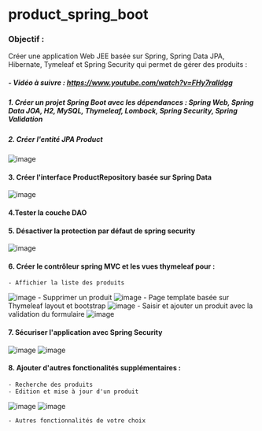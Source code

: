 # product_spring_boot
### Objectif :
 Créer une application Web JEE basée sur Spring, Spring Data JPA, Hibernate, Tymeleaf et Spring Security qui permet de gérer des produits :
##### - Vidéo à suivre :  https://www.youtube.com/watch?v=FHy7raIldgg
##### 1. Créer un projet Spring Boot avec les dépendances : Spring Web, Spring Data JOA, H2, MySQL, Thymeleaf, Lombock, Spring Security, Spring Validation
##### 2. Créer l'entité JPA Product
![image](https://github.com/user-attachments/assets/4e11f49b-eb7c-49fd-95ef-073b888a3753)
#### 3. Créer l'interface ProductRepository basée sur Spring Data
![image](https://github.com/user-attachments/assets/57d97f90-99fb-4944-868c-f3d6636d71c4)
#### 4.Tester la couche DAO
#### 5. Désactiver la protection par défaut de spring security
![image](https://github.com/user-attachments/assets/ec5573f2-2424-4545-bc38-de3afc2edf1b)
#### 6. Créer le contrôleur spring MVC et les vues thymeleaf pour :
    - Affichier la liste des produits
   ![image](https://github.com/user-attachments/assets/aa486f89-8328-46a1-a81b-8d2a073557de)
    - Supprimer un produit
   ![image](https://github.com/user-attachments/assets/0a41894f-c610-40df-b3ae-c15532bfcd88)
    - Page template basée sur Thymeleaf layout et bootstrap
   ![image](https://github.com/user-attachments/assets/1716e4dd-129f-4fc0-b263-ce7b67be4f08)
    - Saisir et ajouter un produit avec la validation du formulaire
  ![image](https://github.com/user-attachments/assets/9e338e02-cbba-4e19-83a5-a7550ca2b2e7)
#### 7. Sécuriser l'application avec Spring Security
![image](https://github.com/user-attachments/assets/3de0943e-5905-4552-b686-66f3f74f7716)
![image](https://github.com/user-attachments/assets/2394f1ea-8a45-4b00-879e-278c8da2ffc8)

#### 8. Ajouter d'autres fonctionalités supplémentaires :
    - Recherche des produits
    - Edition et mise à jour d'un produit
   ![image](https://github.com/user-attachments/assets/a2a423e7-39d4-4b3f-924a-9e62db6c9bd9)
   ![image](https://github.com/user-attachments/assets/4ca7176a-5db7-40de-bc13-f934175ee680)

    - Autres fonctionnalités de votre choix
